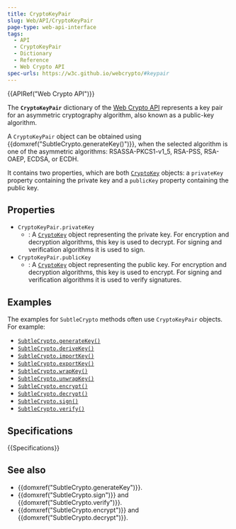 ```yaml
---
title: CryptoKeyPair
slug: Web/API/CryptoKeyPair
page-type: web-api-interface
tags:
  - API
  - CryptoKeyPair
  - Dictionary
  - Reference
  - Web Crypto API
spec-urls: https://w3c.github.io/webcrypto/#keypair
---
```

{{APIRef("Web Crypto API")}}

The **`CryptoKeyPair`** dictionary of the [Web Crypto API](/en-US/docs/Web/API/Web_Crypto_API) represents a key pair for an asymmetric cryptography algorithm, also known as a public-key algorithm.

A `CryptoKeyPair` object can be obtained using {{domxref("SubtleCrypto.generateKey()")}}, when the selected algorithm is one of the asymmetric algorithms: RSASSA-PKCS1-v1_5, RSA-PSS, RSA-OAEP, ECDSA, or ECDH.

It contains two properties, which are both [`CryptoKey`](/en-US/docs/Web/API/CryptoKey) objects: a `privateKey` property containing the private key and a `publicKey` property containing the public key.

## Properties

- `CryptoKeyPair.privateKey`
  - : A [`CryptoKey`](/en-US/docs/Web/API/CryptoKey) object representing the private key. For encryption and decryption algorithms, this key is used to decrypt. For signing and verification algorithms it is used to sign.
- `CryptoKeyPair.publicKey`
  - : A [`CryptoKey`](/en-US/docs/Web/API/CryptoKey) object representing the public key. For encryption and decryption algorithms, this key is used to encrypt. For signing and verification algorithms it is used to verify signatures.

## Examples

The examples for `SubtleCrypto` methods often use `CryptoKeyPair` objects. For example:

- [`SubtleCrypto.generateKey()`](/en-US/docs/Web/API/SubtleCrypto/generateKey)
- [`SubtleCrypto.deriveKey()`](/en-US/docs/Web/API/SubtleCrypto/deriveKey)
- [`SubtleCrypto.importKey()`](/en-US/docs/Web/API/SubtleCrypto/importKey)
- [`SubtleCrypto.exportKey()`](/en-US/docs/Web/API/SubtleCrypto/exportKey)
- [`SubtleCrypto.wrapKey()`](/en-US/docs/Web/API/SubtleCrypto/wrapKey)
- [`SubtleCrypto.unwrapKey()`](/en-US/docs/Web/API/SubtleCrypto/unwrapKey)
- [`SubtleCrypto.encrypt()`](/en-US/docs/Web/API/SubtleCrypto/encrypt)
- [`SubtleCrypto.decrypt()`](/en-US/docs/Web/API/SubtleCrypto/decrypt)
- [`SubtleCrypto.sign()`](/en-US/docs/Web/API/SubtleCrypto/sign)
- [`SubtleCrypto.verify()`](/en-US/docs/Web/API/SubtleCrypto/verify)

## Specifications

{{Specifications}}

## See also

- {{domxref("SubtleCrypto.generateKey")}}.
- {{domxref("SubtleCrypto.sign")}} and {{domxref("SubtleCrypto.verify")}}.
- {{domxref("SubtleCrypto.encrypt")}} and {{domxref("SubtleCrypto.decrypt")}}.
